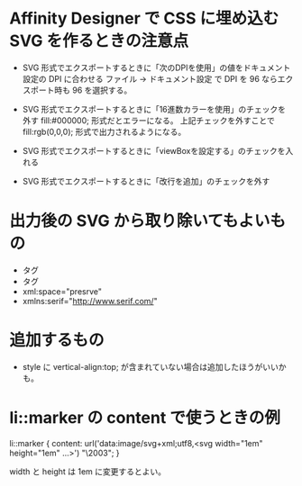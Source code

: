 # Affinity Designer で CSS に埋め込む SVG を作るときの注意点

  * SVG 形式でエクスポートするときに「次のDPIを使用」の値をドキュメント設定の DPI に合わせる
    ファイル -> ドキュメント設定 で DPI を 96 ならエクスポート時も 96 を選択する。

  * SVG 形式でエクスポートするときに「16進数カラーを使用」のチェックを外す
    fill:#000000; 形式だとエラーになる。
    上記チェックを外すことで fill:rgb(0,0,0); 形式で出力されるようになる。

  * SVG 形式でエクスポートするときに「viewBoxを設定する」のチェックを入れる

  * SVG 形式でエクスポートするときに「改行を追加」のチェックを外す

# 出力後の SVG から取り除いてもよいもの

  * <?xml?> タグ
  * <!DOCTYPE> タグ
  * xml:space="presrve"
  * xmlns:serif="http://www.serif.com/"

# 追加するもの

  * style に vertical-align:top; が含まれていない場合は追加したほうがいいかも。

# li::marker の content で使うときの例

li::marker {
    content: url('data:image/svg+xml;utf8,<svg width="1em" height="1em" ...></svg>') "\2003";
}

width と height は 1em に変更するとよい。

